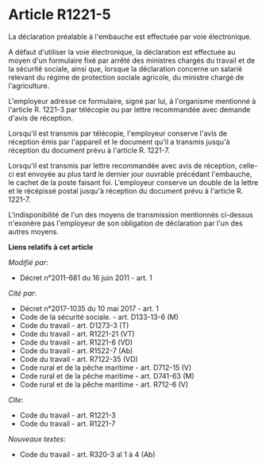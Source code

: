# Article R1221-5

La déclaration préalable à l'embauche est effectuée par voie électronique. 

A défaut d'utiliser la voie électronique, la déclaration est effectuée au moyen d'un formulaire fixé par arrêté des ministres
chargés du travail et de la sécurité sociale, ainsi que, lorsque la déclaration concerne un salarié relevant du régime de
protection sociale agricole, du ministre chargé de l'agriculture. 

L'employeur adresse ce formulaire, signé par lui, à l'organisme mentionné à l'article R. 1221-3 par télécopie ou par lettre
recommandée avec demande d'avis de réception. 

Lorsqu'il est transmis par télécopie, l'employeur conserve l'avis de réception émis par l'appareil et le document qu'il a
transmis jusqu'à réception du document prévu à l'article R. 1221-7. 

Lorsqu'il est transmis par lettre recommandée avec avis de réception, celle-ci est envoyée au plus tard le dernier jour
ouvrable précédant l'embauche, le cachet de la poste faisant foi. L'employeur conserve un double de la lettre et le récépissé
postal jusqu'à réception du document prévu à l'article R. 1221-7. 

L'indisponibilité de l'un des moyens de transmission mentionnés ci-dessus n'exonère pas l'employeur de son obligation de
déclaration par l'un des autres moyens.

**Liens relatifs à cet article**

_Modifié par_:

  - Décret n°2011-681 du 16 juin 2011 - art. 1

_Cité par_:

  - Décret n°2017-1035 du 10 mai 2017  - art. 1
  - Code de la sécurité sociale. - art. D133-13-6 (M)
  - Code du travail - art. D1273-3 (T)
  - Code du travail - art. R1221-21 (VT)
  - Code du travail - art. R1221-6 (VD)
  - Code du travail - art. R1522-7 (Ab)
  - Code du travail - art. R7122-35 (VD)
  - Code rural et de la pêche maritime - art. D712-15 (V)
  - Code rural et de la pêche maritime - art. D741-63 (M)
  - Code rural et de la pêche maritime - art. R712-6 (V)

_Cite_:

  - Code du travail - art. R1221-3
  - Code du travail - art. R1221-7

_Nouveaux textes_:

  - Code du travail - art. R320-3 al 1 à 4 (Ab)

